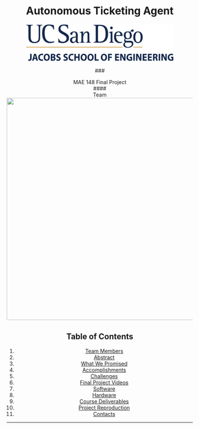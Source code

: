 # <div align="center">Autonomous Ticketing Agent</div>
<div align="center">
  <a href="https://jacobsschool.ucsd.edu/">
    <img src="images\UCSD-JSOE-LOGO.png" alt="Logo" width="400" height="100">
  </a>
<p>
### <div align="center"> MAE 148 Final Project </div>
#### <div align="center"> Team  </div>

<div align="center">
    <img src="images\ucsdrobocar-148-07.webp" width="800" height="600">
</div>

## Table of Contents
  <ol>
    <li><a href="#team-members">Team Members</a></li>
    <li><a href="#abstract">Abstract</a></li>
    <li><a href="#what-we-promised">What We Promised</a></li>
    <li><a href="#accomplishments">Accomplishments</a></li>
    <li><a href="#challenges">Challenges</a></li>
    <li><a href="#final-project-videos">Final Project Videos</a></li>
    <li><a href="#software">Software</a></li>
    <li><a href="#hardware">Hardware</a></li>
    <li><a href="#course-deliverables">Course Deliverables</a></li>
    <li><a href="#project-reproduction">Project Reproduction</a></li>
    <li><a href="#contacts">Contacts</a></li>
  </ol>

<hr>
